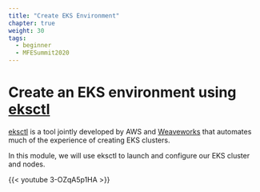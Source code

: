```yaml
---
title: "Create EKS Environment"
chapter: true
weight: 30
tags:
  - beginner
  - MFESummit2020
---
```


# Create an EKS environment using [eksctl](https://eksctl.io/)

[eksctl](https://eksctl.io) is a tool jointly developed by AWS and [Weaveworks](https://weave.works) that automates much of
the experience of creating EKS clusters.

In this module, we will use eksctl to launch and configure our EKS cluster and nodes.

{{< youtube 3-OZqA5p1HA >}}
